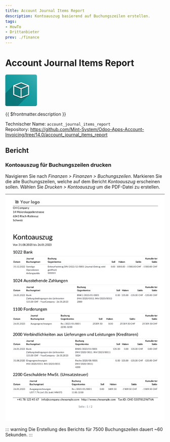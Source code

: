 ```yaml
---
title: Account Journal Items Report
description: Kontoauszug basierend auf Buchungszeilen erstellen.
tags:
- HowTo
- Drittanbieter
prev: ./finance
---
```

# Account Journal Items Report
![icon_oms_box](assets/icon_oms_box.png)

{{ $frontmatter.description }}

Technischer Name: `account_journal_items_report`\
Repository: <https://github.com/Mint-System/Odoo-Apps-Account-Invoicing/tree/14.0/account_journal_items_report>

## Bericht

### Kontoauszug für Buchungszeilen drucken

Navigieren Sie nach *Finanzen > Finanzen > Buchungszeilen*. Markieren Sie die alle Buchungszeilen, welche auf dem Bericht *Kontoauszug* erscheinen sollen. Wählen Sie *Drucken > Kontoauszug* um die PDF-Datei zu erstellen.

![](assets/Account%20Journal%20Items%20Report%20Beispiel.png)

::: warning
Die Erstellung des Berichts für 7500 Buchungszeilen dauert ~60 Sekunden.
:::